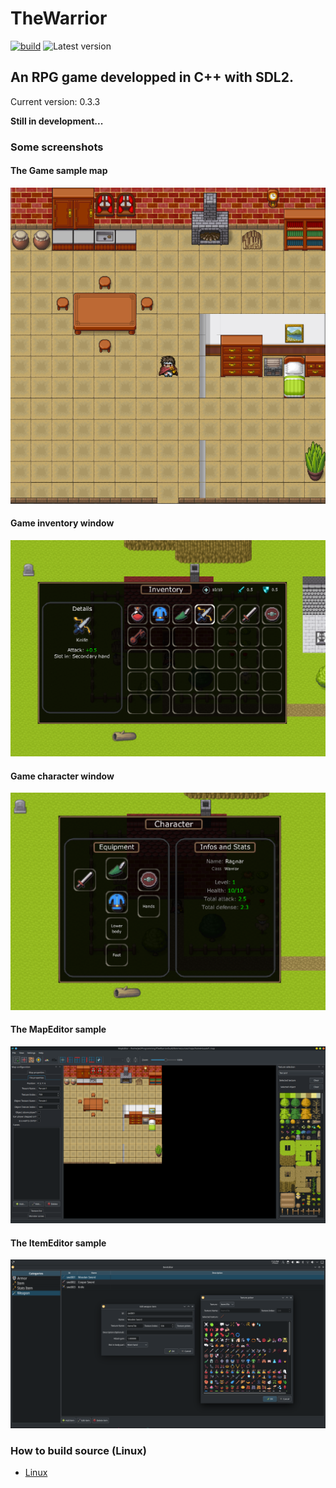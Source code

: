 # TheWarrior

[![build](https://github.com/jeremydumais/TheWarrior/actions/workflows/cmake.yml/badge.svg)](https://github.com/jeremydumais/TheWarrior/actions/workflows/cmake.yml)
![Latest version](https://img.shields.io/badge/latest_version-0.3.3-brightgreen)

## An RPG game developped in C++ with SDL2.

Current version: 0.3.3

**Still in development...**

### Some screenshots

#### The Game sample map
![Game Sample 1](https://raw.githubusercontent.com/jeremydumais/TheWarrior/medias/SampleMap1.png)

#### Game inventory window
![Game Sample 1](https://raw.githubusercontent.com/jeremydumais/TheWarrior/medias/GameInventoryWindow.png)

#### Game character window
![Game Sample 1](https://raw.githubusercontent.com/jeremydumais/TheWarrior/medias/GameCharacterWindow.png)


#### The MapEditor sample
![MapEditor Sample 1](https://raw.githubusercontent.com/jeremydumais/TheWarrior/medias/MapEditor1.png)

#### The ItemEditor sample
![ItemEditor Sample 1](https://raw.githubusercontent.com/jeremydumais/TheWarrior/medias/ItemEditor1.png)

### How to build source (Linux)

- [Linux](https://github.com/jeremydumais/TheWarrior/wiki/How-to-build-The-Warrior-from-source-in-Linux)
